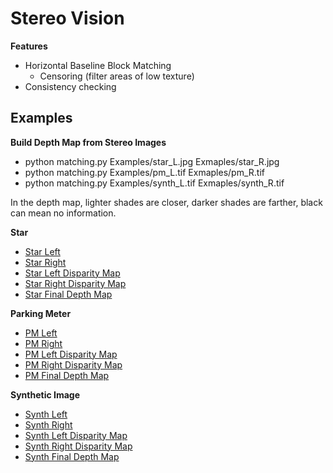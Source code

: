 # Stereo Vision

__Features__
* Horizontal Baseline Block Matching
	* Censoring (filter areas of low texture)
* Consistency checking

## Examples

__Build Depth Map from Stereo Images__

* python matching.py Examples/star_L.jpg Exmaples/star_R.jpg
* python matching.py Examples/pm_L.tif Exmaples/pm_R.tif
* python matching.py Examples/synth_L.tif Exmaples/synth_R.tif

In the depth map, lighter shades are closer, darker shades are farther, black can mean no information.

__Star__

* [Star Left](Examples/star_L.jpg?raw=Ture)
* [Star Right](Examples/star_R.jpg?raw=Ture)
* [Star Left Disparity Map](Examples/star_L_disparity.png?raw=Ture)
* [Star Right Disparity Map](Examples/star_R_disparity.png?raw=Ture)
* [Star Final Depth Map](Examples/star_depth.png?raw=Ture)

__Parking Meter__

* [PM Left](Examples/pm_L.tif?raw=Ture)
* [PM Right](Examples/pm_R.tif?raw=Ture)
* [PM Left Disparity Map](Examples/pm_L_disparity.png?raw=Ture)
* [PM Right Disparity Map](Examples/pm_R_disparity.png?raw=Ture)
* [PM Final Depth Map](Examples/pm_depth.png?raw=Ture)

__Synthetic Image__

* [Synth Left](Examples/synth_L.tif?raw=Ture)
* [Synth Right](Examples/synth_R.tif?raw=Ture)
* [Synth Left Disparity Map](Examples/synth_L_disparity.png?raw=Ture)
* [Synth Right Disparity Map](Examples/synth_R_disparity.png?raw=Ture)
* [Synth Final Depth Map](Examples/synth_depth.png?raw=Ture)
